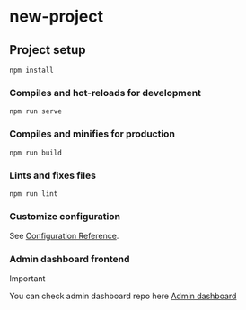 # new-project

## Project setup
```
npm install
```

### Compiles and hot-reloads for development
```
npm run serve
```

### Compiles and minifies for production
```
npm run build
```

### Lints and fixes files
```
npm run lint
```

### Customize configuration
See [Configuration Reference](https://cli.vuejs.org/config/).

### Admin dashboard frontend
>[!IMPORTANT]
>You can check admin dashboard repo here [Admin dashboard](https://github.com/CHHIEVTONGLY/Admin-Frontend)
